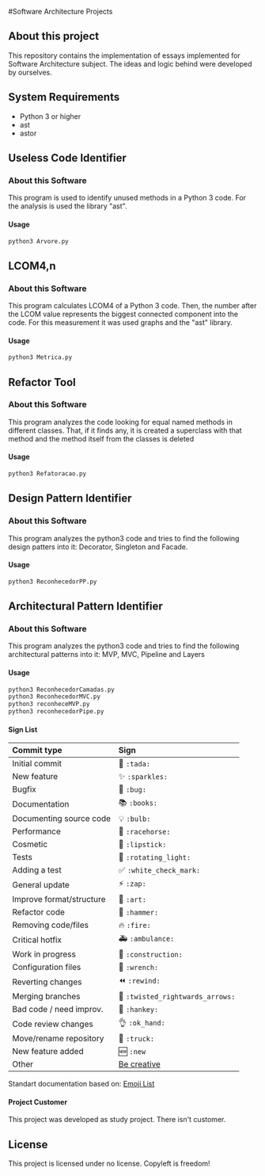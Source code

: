 #Software Architecture Projects
## About this project
This repository contains the implementation of essays implemented for Software Architecture subject. The ideas and logic behind were developed by ourselves.
## System Requirements
- Python 3 or higher
- ast
- astor

## Useless Code Identifier
### About this Software
This program is used to identify unused methods in a Python 3 code. For the analysis is used the library "ast".
#### Usage
```bash
python3 Arvore.py
```

## LCOM4,n
### About this Software
This program calculates LCOM4 of a Python 3 code. Then, the number after the LCOM value represents the biggest connected component into the code. For this measurement it was used graphs and the "ast" library.
#### Usage
```bash
python3 Metrica.py
```

## Refactor Tool
### About this Software
This program analyzes the code looking for equal named methods in different classes. That, if it finds any, it is created a superclass with that method and the method itself from the classes is deleted
#### Usage
```bash
python3 Refatoracao.py
```
## Design Pattern Identifier
### About this Software
This program analyzes the python3 code and tries to find the following design patters into it: Decorator, Singleton and Facade.
#### Usage
```bash
python3 ReconhecedorPP.py
```

## Architectural Pattern Identifier
### About this Software
This program analyzes the python3 code and tries to find the following architectural patterns into it: MVP, MVC, Pipeline and Layers
#### Usage
```bash
python3 ReconhecedorCamadas.py
python3 ReconhecedorMVC.py
python3 reconheceMVP.py
python3 reconhecedorPipe.py
```


#### Sign List
|   Commit type              | Sign                                          |
|:---------------------------|:----------------------------------------------|
| Initial commit             | :tada: `:tada:`                               |
| New feature                | :sparkles: `:sparkles:`                       |
| Bugfix                     | :bug: `:bug:`                                 |
| Documentation              | :books: `:books:`                             |
| Documenting source code    | :bulb: `:bulb:`                               |
| Performance                | :racehorse: `:racehorse:`                     |
| Cosmetic                   | :lipstick: `:lipstick:`                       |
| Tests                      | :rotating_light: `:rotating_light:`           |
| Adding a test              | :white_check_mark: `:white_check_mark:`       |
| General update             | :zap: `:zap:`                                 |
| Improve format/structure   | :art: `:art:`                                 |
| Refactor code              | :hammer: `:hammer:`                           |
| Removing code/files        | :fire: `:fire:`                               |
| Critical hotfix            | :ambulance: `:ambulance:`                     |
| Work in progress           | :construction:  `:construction:`              |
| Configuration files        | :wrench: `:wrench:`                           |
| Reverting changes          | :rewind: `:rewind:`                           |
| Merging branches           | :twisted_rightwards_arrows: `:twisted_rightwards_arrows:` |
| Bad code / need improv.    | :hankey: `:hankey:`                           |
| Code review changes        | :ok_hand: `:ok_hand:`                         |
| Move/rename repository     | :truck: `:truck:`                             |
| New feature added          | :new: `:new`                                  |
| Other                      | [Be creative](http://www.emoji-cheat-sheet.com/)  |
Standart documentation based on: [Emoji List](https://gist.github.com/parmentf/035de27d6ed1dce0b36a)

#### Project Customer
This project was developed as study project. There isn't customer.

## License
This project is licensed under no license. Copyleft is freedom!
